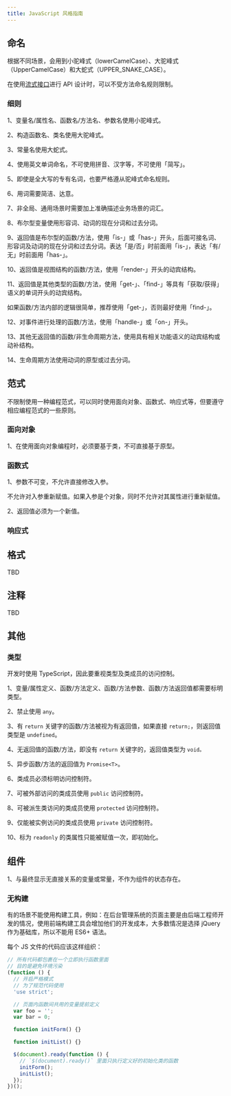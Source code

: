 ```yaml
---
title: JavaScript 风格指南
---
```


## 命名

根据不同场景，会用到小驼峰式（lowerCamelCase）、大驼峰式（UpperCamelCase）和大蛇式（UPPER_SNAKE_CASE）。

在使用[流式接口](https://en.wikipedia.org/wiki/Fluent_interface)进行 API 设计时，可以不受方法命名规则限制。

### 细则

1、变量名/属性名、函数名/方法名、参数名使用小驼峰式。

2、构造函数名、类名使用大驼峰式。

3、常量名使用大蛇式。

4、使用英文单词命名，不可使用拼音、汉字等，不可使用「简写」。

5、即使是全大写的专有名词，也要严格遵从驼峰式命名规则。

6、用词需要简洁、达意。

7、非全局、通用场景时需要加上准确描述业务场景的词汇。

8、布尔型变量使用形容词、动词的现在分词和过去分词。

9、返回值是布尔型的函数/方法，使用「is-」或「has-」开头，后面可接名词、形容词及动词的现在分词和过去分词。表达「是/否」时前面用「is-」，表达「有/无」时前面用「has-」。

10、返回值是视图结构的函数/方法，使用「render-」开头的动宾结构。

11、返回值是其他类型的函数/方法，使用「get-」、「find-」等具有「获取/获得」语义的单词开头的动宾结构。

如果函数/方法内部的逻辑很简单，推荐使用「get-」，否则最好使用「find-」。

12、对事件进行处理的函数/方法，使用「handle-」或「on-」开头。

13、其他无返回值的函数/非生命周期方法，使用具有相关功能语义的动宾结构或动补结构。

14、生命周期方法使用动词的原型或过去分词。

## 范式

不限制使用一种编程范式，可以同时使用面向对象、函数式、响应式等，但要遵守相应编程范式的一些原则。

### 面向对象

1、在使用面向对象编程时，必须要基于类，不可直接基于原型。

### 函数式

1、参数不可变，不允许直接修改入参。

不允许对入参重新赋值。如果入参是个对象，同时不允许对其属性进行重新赋值。

2、返回值必须为一个新值。

### 响应式

## 格式

TBD

## 注释

TBD

## 其他

### 类型

开发时使用 TypeScript，因此要重视类型及类成员的访问控制。

1、变量/属性定义、函数/方法定义、函数/方法参数、函数/方法返回值都需要标明类型。

2、禁止使用 `any`。

3、有 `return` 关键字的函数/方法被视为有返回值，如果直接 `return;`，则返回值类型是 `undefined`。

4、无返回值的函数/方法，即没有 `return` 关键字的，返回值类型为 `void。`

5、异步函数/方法的返回值为 `Promise<T>`。

6、类成员必须标明访问控制符。

7、可被外部访问的类成员使用 `public` 访问控制符。

8、可被派生类访问的类成员使用 `protected` 访问控制符。

9、仅能被实例访问的类成员使用 `private` 访问控制符。

10、标为 `readonly` 的类属性只能被赋值一次，即初始化。

## 组件

1、与最终显示无直接关系的变量或常量，不作为组件的状态存在。

### 无构建

有的场景不能使用构建工具，例如：在后台管理系统的页面主要是由后端工程师开发的情况，使用前端构建工具会增加他们的开发成本，大多数情况是选择 jQuery 作为基础库，所以不能用 ES6+ 语法。

每个 JS 文件的代码应该这样组织：

```js
// 所有代码都包裹在一个立即执行函数里面
// 目的是避免环境污染
(function () {
  // 开启严格模式
  // 为了规范代码使用
  'use strict';

  // 页面内函数间共用的变量提前定义
  var foo = '';
  var bar = 0;

  function initForm() {}

  function initList() {}

  $(document).ready(function () {
    // `$(document).ready()` 里面只执行定义好的初始化类的函数
    initForm();
    initList();
  });
})();
```
